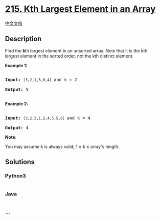 # [215. Kth Largest Element in an Array](https://leetcode.com/problems/kth-largest-element-in-an-array)

[中文文档](/solution/0200-0299/0215.Kth%20Largest%20Element%20in%20an%20Array/README.md)

## Description
<p>Find the <strong>k</strong>th largest element in an unsorted array. Note that it is the kth largest element in the sorted order, not the kth distinct element.</p>



<p><strong>Example 1:</strong></p>



<pre>

<strong>Input:</strong> <code>[3,2,1,5,6,4] </code>and k = 2

<strong>Output:</strong> 5

</pre>



<p><strong>Example 2:</strong></p>



<pre>

<strong>Input:</strong> <code>[3,2,3,1,2,4,5,5,6] </code>and k = 4

<strong>Output:</strong> 4</pre>



<p><strong>Note: </strong><br />

You may assume k is always valid, 1 &le; k &le; array&#39;s length.</p>




## Solutions


<!-- tabs:start -->

### **Python3**

```python

```

### **Java**

```java

```

### **...**
```

```

<!-- tabs:end -->